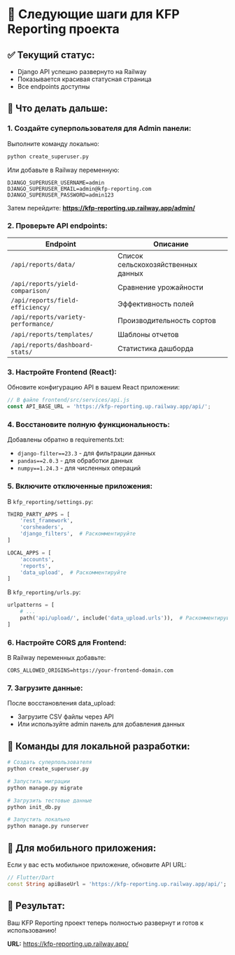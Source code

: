 # 🚀 Следующие шаги для KFP Reporting проекта

## ✅ **Текущий статус:**
- Django API успешно развернуто на Railway
- Показывается красивая статусная страница
- Все endpoints доступны

## 🎯 **Что делать дальше:**

### 1. **Создайте суперпользователя для Admin панели:**

Выполните команду локально:
```bash
python create_superuser.py
```

Или добавьте в Railway переменную:
```
DJANGO_SUPERUSER_USERNAME=admin
DJANGO_SUPERUSER_EMAIL=admin@kfp-reporting.com
DJANGO_SUPERUSER_PASSWORD=admin123
```

Затем перейдите: **https://kfp-reporting.up.railway.app/admin/**

### 2. **Проверьте API endpoints:**

| Endpoint | Описание |
|----------|----------|
| `/api/reports/data/` | Список сельскохозяйственных данных |
| `/api/reports/yield-comparison/` | Сравнение урожайности |
| `/api/reports/field-efficiency/` | Эффективность полей |
| `/api/reports/variety-performance/` | Производительность сортов |
| `/api/reports/templates/` | Шаблоны отчетов |
| `/api/reports/dashboard-stats/` | Статистика дашборда |

### 3. **Настройте Frontend (React):**

Обновите конфигурацию API в вашем React приложении:
```javascript
// В файле frontend/src/services/api.js
const API_BASE_URL = 'https://kfp-reporting.up.railway.app/api/';
```

### 4. **Восстановите полную функциональность:**

Добавлены обратно в requirements.txt:
- `django-filter==23.3` - для фильтрации данных
- `pandas==2.0.3` - для обработки данных
- `numpy==1.24.3` - для численных операций

### 5. **Включите отключенные приложения:**

В `kfp_reporting/settings.py`:
```python
THIRD_PARTY_APPS = [
    'rest_framework',
    'corsheaders',
    'django_filters',  # Раскомментируйте
]

LOCAL_APPS = [
    'accounts',
    'reports',
    'data_upload',  # Раскомментируйте
]
```

В `kfp_reporting/urls.py`:
```python
urlpatterns = [
    # ...
    path('api/upload/', include('data_upload.urls')),  # Раскомментируйте
]
```

### 6. **Настройте CORS для Frontend:**

В Railway переменных добавьте:
```
CORS_ALLOWED_ORIGINS=https://your-frontend-domain.com
```

### 7. **Загрузите данные:**

После восстановления data_upload:
- Загрузите CSV файлы через API
- Или используйте admin панель для добавления данных

## 🔧 **Команды для локальной разработки:**

```bash
# Создать суперпользователя
python create_superuser.py

# Запустить миграции
python manage.py migrate

# Загрузить тестовые данные
python init_db.py

# Запустить локально
python manage.py runserver
```

## 📱 **Для мобильного приложения:**

Если у вас есть мобильное приложение, обновите API URL:
```dart
// Flutter/Dart
const String apiBaseUrl = 'https://kfp-reporting.up.railway.app/api/';
```

## 🎉 **Результат:**
Ваш KFP Reporting проект теперь полностью развернут и готов к использованию!

**URL:** https://kfp-reporting.up.railway.app/
